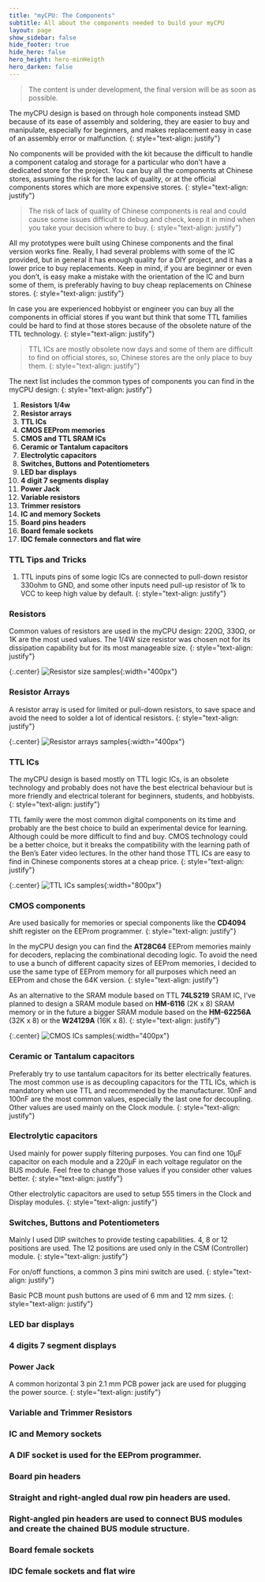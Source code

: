 ```yaml
---
title: "myCPU: The Components"
subtitle: All about the components needed to build your myCPU
layout: page
show_sidebar: false
hide_footer: true
hide_hero: false
hero_height: hero-minHeigth
hero_darken: false
---
```

> The content is under development, the final version will be as soon as possible.

The myCPU design is based on through hole components instead SMD because of its ease of assembly and soldering, they are easier to buy and manipulate, especially for beginners, and makes replacement easy in case of an assembly error or malfunction.
{: style="text-align: justify"}


No components will be provided with the kit because the difficult to handle a component catalog and storage for a particular who don’t have a dedicated store for the project. You can buy all the components at Chinese stores, assuming the risk for the lack of quality, or at the official components stores which are more expensive stores.
{: style="text-align: justify"}

>The risk of lack of quality of Chinese components is real and could cause some issues difficult to debug and check, keep it in mind when you take your decision where to buy.
{: style="text-align: justify"}

All my prototypes were built using Chinese components and the final version works fine. Really, I had several problems with some of the IC provided, but in general it has enough quality for a DIY project, and it has a lower price to buy replacements. Keep in mind, if you are beginner or even you don’t, is easy make a mistake with the orientation of the IC and burn some of them, is preferably having to buy cheap replacements on Chinese stores.
{: style="text-align: justify"}

In case you are experienced hobbyist or engineer you can buy all the components in official stores if you want but think that some TTL families could be hard to find at those stores because of the obsolete nature of the TTL technology.
{: style="text-align: justify"}

>TTL ICs are mostly obsolete now days and some of them are difficult to find on official stores, so, Chinese stores are the only place to buy them.
{: style="text-align: justify"}

The next list includes the common types of components you can find in the myCPU design:
{: style="text-align: justify"} 

1.	**Resistors 1/4w**
2.	**Resistor arrays**
3.	**TTL ICs**
4.	**CMOS EEProm memories**
5.	**CMOS and TTL SRAM ICs**
1.	**Ceramic or Tantalum capacitors**
2.	**Electrolytic capacitors**
3.	**Switches, Buttons and Potentiometers**
4.	**LED bar displays**
5.	**4 digit 7 segments display**
6.	**Power Jack**
7.	**Variable resistors**
8.	**Trimmer resistors**
9.	**IC and memory Sockets**
10.	**Board pins headers**
11.	**Board female sockets**
12.	**IDC female connectors and flat wire**

### TTL Tips and Tricks
1)	TTL inputs pins of some logic ICs are connected to pull-down resistor 330ohm to GND, and some other inputs need pull-up resistor of 1k to VCC to keep high value by default.
{: style="text-align: justify"} 

### Resistors
Common values of resistors are used in the myCPU design: 220Ω, 330Ω, or 1K are the most used values. The 1/4W size resistor was chosen not for its dissipation capability but for its most manageable size.
{: style="text-align: justify"}

{:.center}
![Resistor size samples](/img/mycpu/components/resistors_min.png){:width="400px"}

### Resistor Arrays
A resistor array is used for limited or pull-down resistors, to save space and avoid the need to solder a lot of identical resistors.
{: style="text-align: justify"}

{:.center}
![Resistor arrays samples](/img/mycpu/components/resistor_arrays_min.png){:width="400px"}

### TTL ICs
The myCPU design is based mostly on TTL logic ICs, is an obsolete technology and probably does not have the best electrical behaviour but is more friendly and electrical tolerant for beginners, students, and hobbyists.
{: style="text-align: justify"}

TTL family were the most common digital components on its time and probably are the best choice to build an experimental device for learning. Although could be more difficult to find and buy. CMOS technology could be a better choice, but it breaks the compatibility with the learning path of the Ben’s Eater video lectures. In the other hand those TTL ICs are easy to find in Chinese components stores at a cheap price.
{: style="text-align: justify"}

{:.center}
![TTL ICs samples](/img/mycpu/components/TTL_ICs_min.png){:width="800px"}

### CMOS components
Are used basically for memories or special components like the **CD4094** shift register on the EEProm programmer.
{: style="text-align: justify"}

In the myCPU design you can find the **AT28C64** EEProm memories mainly for decoders, replacing the combinational decoding logic. To avoid the need to use a bunch of different capacity sizes of EEProm memories, I decided to use the same type of EEProm memory for all purposes which need an EEProm and chose the 64K version.
{: style="text-align: justify"}

As an alternative to the SRAM module based on TTL **74LS219** SRAM IC, I’ve planned to design a SRAM module based on **HM-6116** (2K x 8) SRAM memory or in the future a bigger SRAM module based on the **HM-62256A** (32K x 8) or the **W24129A** (16K x 8).
{: style="text-align: justify"}

{:.center}
![CMOS ICs samples](/img/mycpu/components/cmos_min.png){:width="400px"}

### Ceramic or Tantalum capacitors
Preferably try to use tantalum capacitors for its better electrically features. The most common use is as decoupling capacitors for the TTL ICs, which is mandatory when use TTL and recommended by the manufacturer. 10nF and 100nF are the most common values, especially the last one for decoupling. Other values are used mainly on the Clock module.
{: style="text-align: justify"} 

### Electrolytic capacitors
Used mainly for power supply filtering purposes. You can find one 10µF capacitor on each module and a 220µF in each voltage regulator on the BUS module. Feel free to change those values if you consider other values better.
{: style="text-align: justify"}

Other electrolytic capacitors are used to setup 555 timers in the Clock and Display modules.
{: style="text-align: justify"}

### Switches, Buttons and Potentiometers
Mainly I used DIP switches to provide testing capabilities. 4, 8 or 12 positions are used. The 12 positions are used only in the CSM (Controller) module.
{: style="text-align: justify"}

For on/off functions, a common 3 pins mini switch are used.
{: style="text-align: justify"}

Basic PCB mount push buttons are used of 6 mm and 12 mm sizes.
{: style="text-align: justify"}

### LED bar displays
### 4 digits 7 segment displays
### Power Jack
A common horizontal 3 pin 2.1 mm PCB power jack are used for plugging the power source.
{: style="text-align: justify"}

### Variable and Trimmer Resistors
### IC and Memory sockets
### A DIF socket is used for the EEProm programmer.
### Board pin headers
### Straight and right-angled dual row pin headers are used. 
### Right-angled pin headers are used to connect BUS modules and create the chained BUS module structure.
### Board female sockets
### IDC female sockets and flat wire






